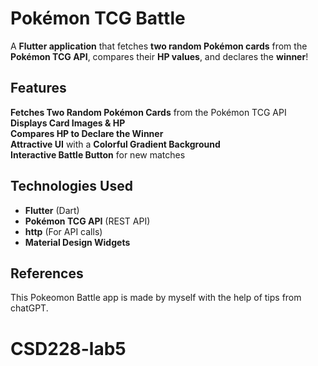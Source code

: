 # Pokémon TCG Battle   

A **Flutter application** that fetches **two random Pokémon cards** from the **Pokémon TCG API**, compares their **HP values**, and declares the **winner**! 

## Features  

**Fetches Two Random Pokémon Cards** from the Pokémon TCG API  
**Displays Card Images & HP**  
**Compares HP to Declare the Winner**  
**Attractive UI** with a **Colorful Gradient Background**  
**Interactive Battle Button** for new matches  


## Technologies Used  

- **Flutter** (Dart)  
- **Pokémon TCG API** (REST API)  
- **http** (For API calls)  
- **Material Design Widgets**  

## References
This Pokeomon Battle app is made by myself with the help of tips from chatGPT.
# CSD228-lab5
